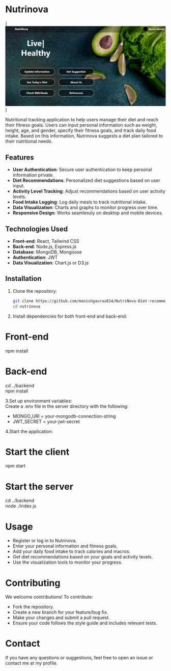 # Nutrinova

(![Nutrinova dietary tracking](<WhatsApp Image 2024-05-02 at 10.34.35_35b933c1.jpg>))

Nutritional tracking application to help users manage their diet and reach their fitness goals. Users can input personal information such as weight, height, age, and gender, specify their fitness goals, and track daily food intake. Based on this information, Nutrinova suggests a diet plan tailored to their nutritional needs.

## Features

- **User Authentication**: Secure user authentication to keep personal information private.
- **Diet Recommendations**: Personalized diet suggestions based on user input.
- **Activity Level Tracking**: Adjust recommendations based on user activity levels.
- **Food Intake Logging**: Log daily meals to track nutritional intake.
- **Data Visualization**: Charts and graphs to monitor progress over time.
- **Responsive Design**: Works seamlessly on desktop and mobile devices.

## Technologies Used

- **Front-end**: React, Tailwind CSS
- **Back-end**: Node.js, Express.js
- **Database**: MongoDB, Mongoose
- **Authentication**: JWT
- **Data Visualization**: Chart.js or D3.js

## Installation

1. Clone the repository:

   ```bash
   git clone https://github.com/manishgaurav834/NutriNova-Diet-recommender.git
   cd nutrinova
2. Install dependencies for both front-end and back-end:
# Front-end
npm install

# Back-end
cd ../backend<br/>
npm install


3.Set up environment variables:<br/>
Create a .env file in the server directory with the following:
- MONGO_URI = your-mongodb-connection-string
- JWT_SECRET = your-jwt-secret

4.Start the application:
# Start the client
npm start

# Start the server
cd ../backend<br/>
node ./index.js


# Usage
- Register or log in to Nutrinova.
- Enter your personal information and fitness goals.
- Add your daily food intake to track calories and macros.
- Get diet recommendations based on your goals and activity levels.
- Use the visualization tools to monitor your progress.
  
# Contributing
We welcome contributions! To contribute:

- Fork the repository.
- Create a new branch for your feature/bug fix.
- Make your changes and submit a pull request.
- Ensure your code follows the style guide and includes relevant tests.


# Contact
If you have any questions or suggestions, feel free to open an issue or contact me at my profile.
